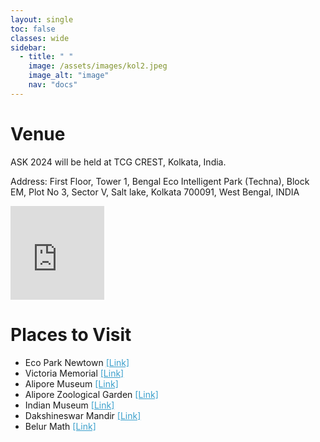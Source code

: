 ```yaml
---
layout: single
toc: false
classes: wide
sidebar:  
  - title: " "   
    image: /assets/images/kol2.jpeg
    image_alt: "image"
    nav: "docs"
---
```


# Venue

ASK 2024 will be held at TCG CREST, Kolkata, India.

Address: First Floor, Tower 1, Bengal Eco Intelligent Park (Techna), Block EM, Plot No 3, Sector V, Salt lake, Kolkata 700091, West Bengal, INDIA 

<iframe src="https://www.google.com/maps/embed?pb=!1m18!1m12!1m3!1d3684.104130622064!2d88.42743449999999!3d22.575208399999998!2m3!1f0!2f0!3f0!3m2!1i1024!2i768!4f13.1!3m3!1m2!1s0x3a0275bb4df8a60f%3A0xa670b71f841df6aa!2sTCG%20CREST!5e0!3m2!1sen!2sin!4v1714122504711!5m2!1sen!2sin" width="150" height="150" style="border:0;" allowfullscreen="" loading="lazy" referrerpolicy="no-referrer-when-downgrade"></iframe> 
<br>

# Places to Visit

<ul>
<li> Eco Park Newtown <a style="color: #3ca0cc;" href="https://ecoparknewtown.com/">[Link]</a></li>  
<li> Victoria Memorial <a style="color: #3ca0cc;" href="https://victoriamemorial-cal.org/">[Link]</a></li>  
<li> Alipore Museum <a style="color: #3ca0cc;" href="https://independencemuseum.in/">[Link]</a></li>  
<li> Alipore Zoological Garden <a style="color: #3ca0cc;" href="https://www.kolkatazoo.in/alipore/">[Link]</a></li>
<li> Indian Museum <a style="color: #3ca0cc;" href="https://indianmuseumkolkata.org/">[Link]</a></li>  
<li> Dakshineswar Mandir <a style="color: #3ca0cc;" href="https://www.dakshineswarkalitemple.org/">[Link]</a></li>  
<li> Belur Math <a style="color: #3ca0cc;" href="https://belurmath.org/">[Link]</a></li>  
</ul>

